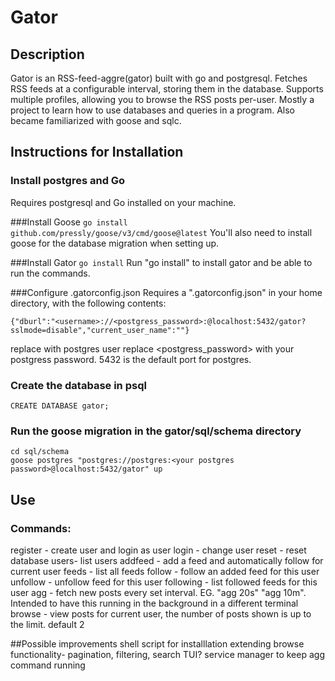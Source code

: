 # Gator
## Description
Gator is an RSS-feed-aggre(gator) built with go and postgresql. Fetches RSS feeds at a configurable interval, storing them in the database. Supports multiple profiles, allowing you to browse the RSS posts per-user. 
Mostly a project to learn how to use databases and queries in a program. Also became familiarized with goose and sqlc. 

## Instructions for Installation
### Install postgres and Go
Requires postgresql and Go installed on your machine. 

###Install Goose
```go install github.com/pressly/goose/v3/cmd/goose@latest```
You'll also need to install goose for the database migration when setting up. 

###Install Gator
```go install```
Run "go install" to install gator and be able to run the commands. 

###Configure .gatorconfig.json
Requires a ".gatorconfig.json" in your home directory, with the following contents:
```
{"dburl":"<username>://<postgress_password>:@localhost:5432/gator?sslmode=disable","current_user_name":""}
```
replace <username> with postgres user
replace <postgress_password> with your postgress password. 5432 is the default port for postgres.

### Create the database in psql
```
CREATE DATABASE gator;
```

### Run the goose migration in the gator/sql/schema directory
```
cd sql/schema
goose postgres "postgres://postgres:<your postgres password>@localhost:5432/gator" up
```
## Use
### Commands:
register <user> - create user and login as user
login <user> - change user
reset - reset database
users- list users
addfeed <name> <url> - add a feed and automatically follow for current user
feeds - list all feeds
follow <url> - follow an added feed for this user
unfollow <url> - unfollow feed for this user
following - list followed feeds for this user
agg <interval> - fetch new posts every set interval. EG. "agg 20s" "agg 10m". Intended to have this running in the background in a different terminal
browse <limit optional> - view posts for current user, the number of posts shown is up to the limit. default 2

##Possible improvements
shell script for installlation
extending browse functionality- pagination, filtering, search
TUI?
service manager to keep agg command running
